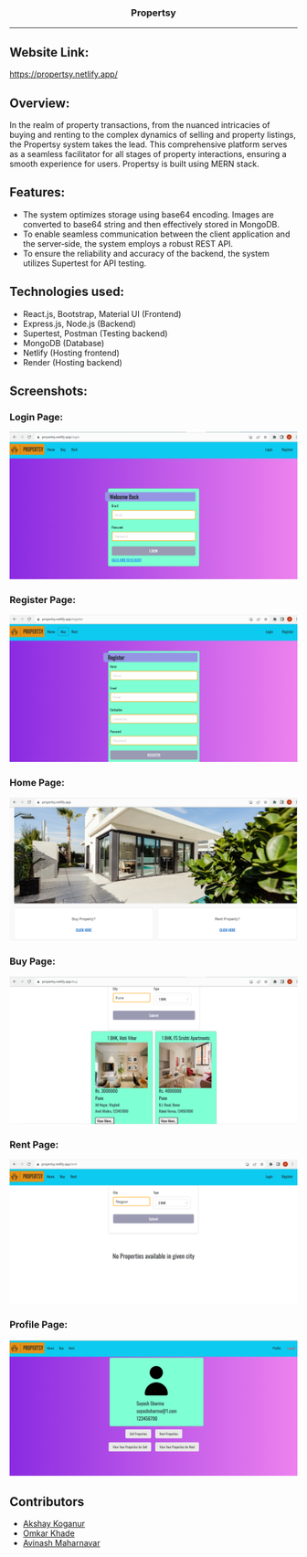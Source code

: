 <h3 align="center">Propertsy</h3>

---

## Website Link:

https://propertsy.netlify.app/

## Overview:
<p>In the realm of property transactions, from the nuanced intricacies of buying and renting to the complex dynamics of selling and property listings, the Propertsy system takes the lead. This comprehensive platform serves as a seamless facilitator for all stages of property interactions, ensuring a smooth experience for users. Propertsy is built using MERN stack.
</p>

## Features:
- The system optimizes storage using base64 encoding. Images are converted to base64 string and then effectively stored in
MongoDB.
- To enable seamless communication between the client application and the server‑side, the system employs a robust REST API.
- To ensure the reliability and accuracy of the backend, the system utilizes Supertest for API testing.

## Technologies used:
- React.js, Bootstrap, Material UI (Frontend)
- Express.js, Node.js (Backend)
- Supertest, Postman (Testing backend)
- MongoDB (Database)
- Netlify (Hosting frontend)
- Render (Hosting backend)

## Screenshots:
### Login Page:
![Screenshot (99)](https://github.com/akshaykoganur/Propertsy/blob/master/screenshots/propertsy1.png)

### Register Page:
![Screenshot (101)](https://github.com/akshaykoganur/Propertsy/blob/master/screenshots/propertsy2.png)

### Home Page:
![Screenshot (102)](https://github.com/akshaykoganur/Propertsy/blob/master/screenshots/propertsy3.png)

### Buy Page:
![Screenshot (101)](https://github.com/akshaykoganur/Propertsy/blob/master/screenshots/propertsy4.png)

### Rent Page:
![Screenshot (101)](https://github.com/akshaykoganur/Propertsy/blob/master/screenshots/propertsy5.png)

### Profile Page:
![Screenshot (101)](https://github.com/akshaykoganur/Propertsy/blob/master/screenshots/propertsy6.png)

## Contributors
- <a href="https://github.com/akshaykoganur">Akshay Koganur</a>
- <a href="https://github.com/Omickeyee">Omkar Khade</a>
- <a href="https://github.com/Avi8010">Avinash Maharnavar</a>
